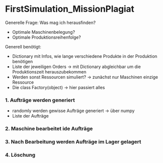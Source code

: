 # FirstSimulation_MissionPlagiat

Generelle Frage: Was mag ich herausfinden?
- Optimale Maschinenbelegung?
- Optimale Produktionsreihenfolge?

Generell benötigt:
- Dictionary mit Infos, wie lange verschiedene Produkte in der Produktion benötigen
- Liste der jeweiligen Orders -> mit Dictionary abgleichbar um die Produktionszeit herauszubekommen
- Werden sonst Ressourcen simuliert? -> zunächst nur Maschinen einzige Ressource
- Die class Factory(object) -> hier passiert alles

### 1. Aufträge werden generiert
- randomly werden gewisse Aufträge generiert -> über numpy
- Liste der Aufträge 
### 2. Maschine bearbeitet ide Aufträge

### 3. Nach Bearbeitung werden Aufträge im Lager gelagert

### 4. Löschung